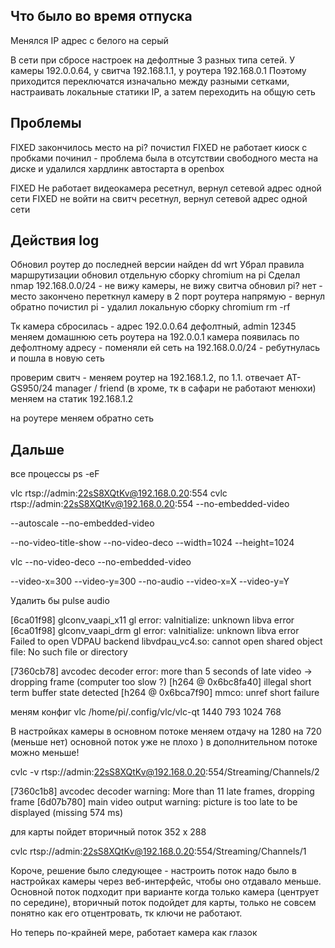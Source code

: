 Что было во время отпуска
--------------------------
Менялся IP адрес с белого на серый

В сети при сбросе настроек на дефолтные 3 разных типа сетей. У камеры 192.0.0.64, у свитча 192.168.1.1, у роутера 192.168.0.1
Поэтому приходится переключатся изначально между разными сетками, настраивать локальные статики IP, а затем переходить на общую сеть

Проблемы
--------
FIXED закончилось место на pi?
    почистил
FIXED не работает киоск с пробками
    починил - проблема была в отсутствии свободного места на диске и удалился хардлинк автостарта в openbox

FIXED Не работает видеокамера
    ресетнул, вернул сетевой адрес одной сети
FIXED не войти на свитч
    ресетнул, вернул сетевой адрес одной сети



Действия log
-------------
Обновил роутер до последней версии
найден dd wrt
Убрал правила маршрутизации
обновил отдельную сборку chromium на pi
Сделал nmap 192.168.0.0/24 - не вижу камеры, не вижу свитча
обновил pi? нет - место закончено
переткнул камеру в 2 порт роутера напрямую - вернул обратно
почистил pi - удалил локальную сборку chromium rm -rf

Тк камера сбросилась - адрес 192.0.0.64 дефолтный, admin 12345
меняем домашнюю сеть роутера на 192.0.0.1
камера появилась по дефолтному адресу - поменяли ей сеть на 192.168.0.0/24 - ребутнулась и пошла в новую сеть

проверим свитч - меняем роутер на 192.168.1.2, по 1.1. отвечает AT-GS950/24 manager / friend (в хроме, тк в сафари не работают менюхи)
меняем на статик 192.168.1.2

на роутере меняем обратно сеть

Дальше
------
все процессы ps -eF


vlc rtsp://admin:22sS8XQtKv@192.168.0.20:554
cvlc rtsp://admin:22sS8XQtKv@192.168.0.20:554
--no-embedded-video


--autoscale
--no-embedded-video 

--no-video-title-show --no-video-deco 
--width=1024 --height=1024

vlc --no-video-deco --no-embedded-video

 --video-x=300 --video-y=300 --no-audio 
 --video-x=X --video-y=Y

Удалить бы pulse audio

[6ca01f98] glconv_vaapi_x11 gl error: vaInitialize: unknown libva error
[6ca01f98] glconv_vaapi_drm gl error: vaInitialize: unknown libva error
Failed to open VDPAU backend libvdpau_vc4.so: cannot open shared object file: No such file or directory

[7360cb78] avcodec decoder error: more than 5 seconds of late video -> dropping frame (computer too slow ?)
[h264 @ 0x6bc8fa40] illegal short term buffer state detected
[h264 @ 0x6bca7f90] mmco: unref short failure

меням конфиг vlc /home/pi/.config/vlc/vlc-qt
1440 793
1024 768

В настройках камеры в основном потоке меняем отдачу на 1280 на 720 (меньше нет)
    основной поток уже не плохо )
в дополнительном потоке можно меньше! 

cvlc -v rtsp://admin:22sS8XQtKv@192.168.0.20:554/Streaming/Channels/2

[7360c1b8] avcodec decoder warning: More than 11 late frames, dropping frame
[6d07b780] main video output warning: picture is too late to be displayed (missing 574 ms)

для карты пойдет вторичный поток 352 х 288

cvlc rtsp://admin:22sS8XQtKv@192.168.0.20:554/Streaming/Channels/1

Короче, решение было следующее - настроить поток надо было в настройках камеры через веб-интерфейс, чтобы оно отдавало меньше. Основной поток подходит при варианте когда только камера (центрует по середине), вторичный поток подойдет для карты, только не совсем понятно как его отцентровать, тк ключи не работают.

Но теперь по-крайней мере, работает камера как глазок
